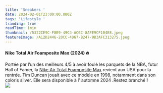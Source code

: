 ```yaml
---
title: 'Sneakers '
date: 2024-02-01T23:00:00.000Z
tags: 'Lifestyle '
tranding: true
readTime: 1min
thumbnail: /5322CE9C-F8E9-49C4-AC6C-8AFE9CF104E8.jpeg
featureImage: /A12D2446-20CC-4067-8247-983AFC313275.jpeg
---
```


#### Nike Total Air Foamposite Max (2024) 🔥

Portée par l’un des meilleurs 4/5 à avoir foulé les parquets de la NBA, futur Hall of Famer, la [Nike Air Total Foamposite Max](https://www.sneakers.fr/basket/nike-air-total-foamposite-max%20) revient aux USA pour la rentrée. Tim Duncan jouait avec ce modèle en 1998, notamment dans son coloris silver. Elle sera disponible à l’ automne  2024 .Restez branché ! \
![](/2FFCB73A-6D2F-4627-99D2-5FCE887FE8EC.jpeg)
